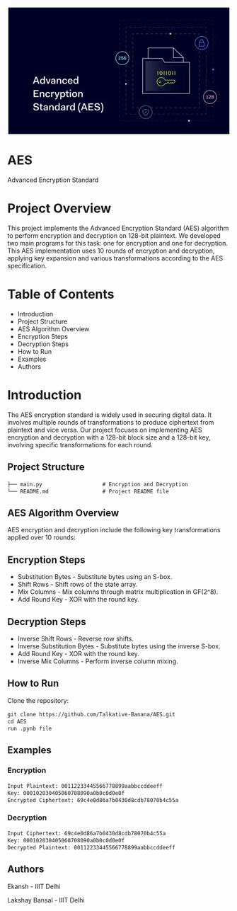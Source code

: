<!-- PROJECT LOGO --> <br /> <p align="center"> <a href="https://github.com/Talkative-Banana/AES"> <img src="logo.png" alt="Logo"> </a>
# AES
Advanced Encryption Standard

# Project Overview
This project implements the Advanced Encryption Standard (AES) algorithm to perform encryption and decryption on 128-bit plaintext. We developed two main programs for this task: one for encryption and one for decryption. This AES implementation uses 10 rounds of encryption and decryption, applying key expansion and various transformations according to the AES specification.

# Table of Contents
- Introduction
- Project Structure
- AES Algorithm Overview
- Encryption Steps
- Decryption Steps
- How to Run
- Examples
- Authors

# Introduction
The AES encryption standard is widely used in securing digital data. It involves multiple rounds of transformations to produce ciphertext from plaintext and vice versa. Our project focuses on implementing AES encryption and decryption with a 128-bit block size and a 128-bit key, involving specific transformations for each round.

## Project Structure
    ├── main.py                   # Encryption and Decryption
    └── README.md                 # Project README file
## AES Algorithm Overview
AES encryption and decryption include the following key transformations applied over 10 rounds:

## Encryption Steps
- Substitution Bytes - Substitute bytes using an S-box.
- Shift Rows - Shift rows of the state array.
- Mix Columns - Mix columns through matrix multiplication in GF(2^8).
- Add Round Key - XOR with the round key.

## Decryption Steps
- Inverse Shift Rows - Reverse row shifts.
- Inverse Substitution Bytes - Substitute bytes using the inverse S-box.
- Add Round Key - XOR with the round key.
- Inverse Mix Columns - Perform inverse column mixing.

## How to Run
Clone the repository:

```
git clone https://github.com/Talkative-Banana/AES.git
cd AES
run .pynb file
```
## Examples
### Encryption
```
Input Plaintext: 00112233445566778899aabbccddeeff
Key: 000102030405060708090a0b0c0d0e0f
Encrypted Ciphertext: 69c4e0d86a7b0430d8cdb78070b4c55a
```
### Decryption
```
Input Ciphertext: 69c4e0d86a7b0430d8cdb78070b4c55a
Key: 000102030405060708090a0b0c0d0e0f
Decrypted Plaintext: 00112233445566778899aabbccddeeff
```
## Authors
Ekansh - IIIT Delhi

Lakshay Bansal - IIIT Delhi
